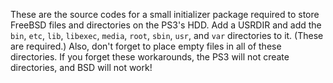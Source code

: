 These are the source codes for a small initializer package required to store FreeBSD files and directories on the PS3's HDD.
Add a USRDIR and add the `bin`, `etc`, `lib`, `libexec`, `media`, `root`, `sbin`, `usr`, and `var` directories to it. (These are required.)
Also, don't forget to place empty files in all of these directories. If you forget these workarounds, the PS3 will not create directories, and BSD will not work!
